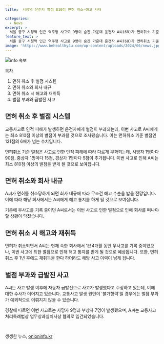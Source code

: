 ```yaml
---
title:  시청역 운전자 벌점 810점 면허 취소→해고 사태

categories:
  - News
excerpt: >
  서울 중구 시청역 인근 역주행 사고로 9명이 숨진 가운데 운전자 A씨(68)가 면허취소 기준 벌점의 6배를 초과하여 면허 취소 및 회사에서의 해고 대상이 될 것으로 전망된다. A씨는 최소 810점 이상의 벌점을 받게 될 것으로 추정되며, 이에 따라 회사 내규에 따라 해고 처리될 것으로 보인다. A씨의 경찰 수사가 종료되면 면허 취소와 함께 해고될 전망이며, 총 벌점이 840점으로 늘어나면서 회사에서 더는 일할 수 없을 것으로 예상된다. A씨는 1년4개월 동안 무사고를 유지해왔으나, 이번 사고로 인해 그 동안의 운전 경력이 무색해질 전망이다.
feature_text: >
  서울 중구 시청역 인근 역주행 사고로 9명이 숨진 가운데 운전자 A씨(68)가 면허취소 기준 벌점의 6배를 초과하여 면허 취소 및 회사에서의 해고 대상이 될 것으로 전망된다. A씨는 최소 810점 이상의 벌점을 받게 될 것으로 추정되며, 이에 따라 회사 내규에 따라 해고 처리될 것으로 보인다. A씨의 경찰 수사가 종료되면 면허 취소와 함께 해고될 전망이며, 총 벌점이 840점으로 늘어나면서 회사에서 더는 일할 수 없을 것으로 예상된다. A씨는 1년4개월 동안 무사고를 유지해왔으나, 이번 사고로 인해 그 동안의 운전 경력이 무색해질 전망이다.
image: 'https://www.behealthy4u.com/wp-content/uploads/2024/06/news.jpg'
---
```


<p><img src="https://www.behealthy4u.com/wp-content/uploads/2024/06/news.jpg" alt="info 속보" /></p>

<p>목차</p>

<ol>
<li>면허 취소 후 벌점 시스템</li>
<li>면허 취소와 회사 내규</li>
<li>면허 취소 시 해고와 재취득</li>
<li>벌점 부과와 급발진 사고</li>
</ol>

<h2 data-ke-size="size26">면허 취소 후 벌점 시스템</h2>

<p data-ke-size="size16">교통사고로 인적 피해가 발생하면 운전자에게 벌점이 부과되는데, 이번 사고로 A씨에게는 최소 810점 이상의 벌점이 부과될 것으로 조사됐습니다. 이는 면허취소 기준 벌점인 121점의 6배가 넘는 수치입니다.</p>

<p data-ke-size="size16">면허취소 기준 벌점은 사고로 인한 인적 피해에 따라 다르게 부과되는데, 사망자 1명마다 90점, 중상자 1명마다 15점, 경상자 1명마다 5점이 추가됩니다. 이번 사고로 인해 A씨는 최소 810점 이상의 벌점을 받게 될 것으로 보여집니다.</p>

<h2 data-ke-size="size26">면허 취소와 회사 내규</h2>

<p data-ke-size="size16">A씨가 면허를 취소당하게 되면 회사 내규에 따라 무조건 해고 수순을 밟을 전망입니다. 이에 따라 해당 회사에서는 A씨에게 해고 통지를 하게 될 것으로 보여집니다.</p>

<p data-ke-size="size16">기존에 무사고를 기록 중이던 A씨로서는 이번 사고로 인한 벌점으로 인해 회사를 떠나야 할 상황이 닥쳤습니다.</p>

<h2 data-ke-size="size26">면허 취소 시 해고와 재취득</h2>

<p data-ke-size="size16">면허가 취소되면서 A씨는 현재 속한 회사에서 1년4개월 동안 무사고를 기록 중이었으나, 이번 사고에 의한 벌점으로 인해 해고 통지를 받게 될 것으로 예상됩니다. 또한, 면허 취소 후 1년 후에도 재취득을 한다 하더라도 해당 사고 이력이 남게 됩니다.</p>

<h2 data-ke-size="size26">벌점 부과와 급발진 사고</h2>

<p data-ke-size="size16">A씨는 사고 발생 이후에 자동차 급발진으로 사고가 발생했다고 주장하고 있는데, 이에 대한 수사가 이어지고 있습니다. 교통사고 발생 원인이 '불가항력'일 경우에는 벌점 부과가 예외적으로 이뤄지지 않을 수 있습니다.</p>

<p data-ke-size="size16">경찰에 따르면 이번 사고로는 사망자 9명과 부상자 7명이 발생했으며, A씨는 교통사고처리특례법상 업무상과실치사상 혐의로 입건되었습니다.</p>

<p data-ke-size="size16">&nbsp;</p>
생생한 뉴스, <a href="https://onioninfo.kr" rel="dofollow">onioninfo.kr</a>


